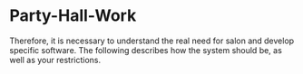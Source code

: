 # Party-Hall-Work
Therefore, it is necessary to understand the real need for salon and develop specific software. The following describes how the system should be, as well as your restrictions.
